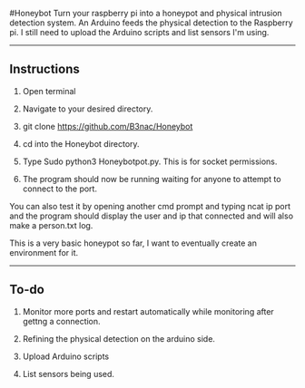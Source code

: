 #Honeybot
Turn your raspberry pi into a honeypot and physical intrusion detection system. An Arduino feeds the physical detection to the Raspberry pi. I still need to upload the Arduino scripts and list sensors I'm using.

-------------
Instructions 
-------------
1. Open terminal

2. Navigate to your desired directory.

3. git clone https://github.com/B3nac/Honeybot

4. cd into the Honeybot directory.

5. Type Sudo python3 Honeybotpot.py. This is for socket permissions.

6. The program should now be running waiting for anyone to attempt to connect to the port. 

You can also test it by opening another cmd prompt and typing ncat ip port and the program should display the user and ip that connected and will also make a person.txt log.

This is a very basic honeypot so far, I want to eventually create an environment for it.

-----------
To-do
-----------

1. Monitor more ports and restart automatically while monitoring after gettng a connection.

2. Refining the physical detection on the arduino side.

3. Upload Arduino scripts

4. List sensors being used.
